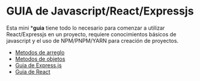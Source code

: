 # GUIA de Javascript/React/Expressjs
Esta mini ***guia** tiene todo lo necesario para comenzar a utilizar React/Expressjs en un proyecto, requiere conocimientos básicos de javascript y el uso de NPM/PNPM/YARN para creación de proyectos.

- [Metodos de arreglo]('MetodosArreglos.md')
- [Metodos de objetos]('MetodosObjetos.md')
- [Guia de Express.js]('Expressjs.md')
- [Guia de React]('ReactGuia.md')
